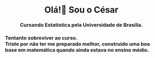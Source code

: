 <h1 align="center">Olá!👋 Sou o César</h1>
<h3 align="center">Cursando Estatistica pela Universidade de Brasilia.</h3>

<h3 align="left">Tentanto sobreviver ao curso. <br>Triste por não ter me preparado melhor, construido uma boa base em matemática quando ainda estava no ensino médio.</h3>
